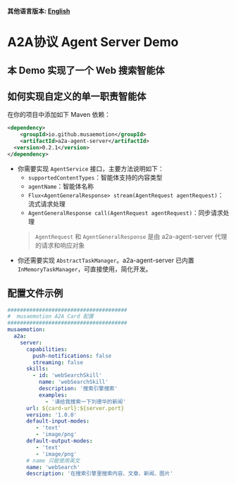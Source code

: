 **其他语言版本: [English](README.md)**

# A2A协议 Agent Server Demo

## 本 Demo 实现了一个 Web 搜索智能体

## 如何实现自定义的单一职责智能体

在你的项目中添加如下 Maven 依赖：

```xml
<dependency>
    <groupId>io.github.musaemotion</groupId>
    <artifactId>a2a-agent-server</artifactId>
  <version>0.2.1</version>
</dependency>
```

- 你需要实现 `AgentService` 接口，主要方法说明如下：
    - `supportedContentTypes`：智能体支持的内容类型
    - `agentName`：智能体名称
    - `Flux<AgentGeneralResponse> stream(AgentRequest agentRequest)`：流式请求处理
    - `AgentGeneralResponse call(AgentRequest agentRequest)`：同步请求处理
    > `AgentRequest` 和 `AgentGeneralResponse` 是由 a2a-agent-server 代理的请求和响应对象
- 你还需要实现 `AbstractTaskManager`。a2a-agent-server 已内置 `InMemoryTaskManager`，可直接使用，简化开发。

## 配置文件示例

```yaml
######################################
#  musaemotion A2A Card 配置
######################################
musaemotion:
  a2a:
    server:
      capabilities:
        push-notifications: false
        streaming: false
      skills:
        - id: 'webSearchSkill'
          name: 'webSearchSkill'
          description: '搜索引擎搜索'
          examples:
            - '请给我搜索一下刘德华的新闻'
      url: ${card-url}:${server.port}
      version: '1.0.0'
      default-input-modes:
         - 'text'
         - 'image/png'
      default-output-modes:
         - 'text'
         - 'image/png'
      # name 只能使用英文
      name: 'webSearch'
      description: '在搜索引擎里搜索内容、文章、新闻、图片'
```